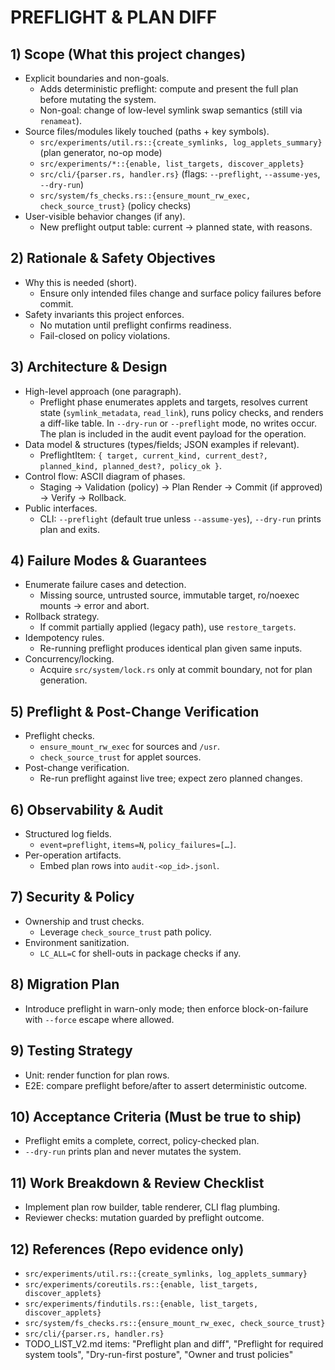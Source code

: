 # PREFLIGHT & PLAN DIFF

## 1) Scope (What this project changes)

- Explicit boundaries and non-goals.
  - Adds deterministic preflight: compute and present the full plan before mutating the system.
  - Non-goal: change of low-level symlink swap semantics (still via `renameat`).
- Source files/modules likely touched (paths + key symbols).
  - `src/experiments/util.rs::{create_symlinks, log_applets_summary}` (plan generator, no-op mode)
  - `src/experiments/*::{enable, list_targets, discover_applets}`
  - `src/cli/{parser.rs, handler.rs}` (flags: `--preflight`, `--assume-yes`, `--dry-run`)
  - `src/system/fs_checks.rs::{ensure_mount_rw_exec, check_source_trust}` (policy checks)
- User-visible behavior changes (if any).
  - New preflight output table: current → planned state, with reasons.

## 2) Rationale & Safety Objectives

- Why this is needed (short).
  - Ensure only intended files change and surface policy failures before commit.
- Safety invariants this project enforces.
  - No mutation until preflight confirms readiness.
  - Fail-closed on policy violations.

## 3) Architecture & Design

- High-level approach (one paragraph).
  - Preflight phase enumerates applets and targets, resolves current state (`symlink_metadata`, `read_link`), runs policy checks, and renders a diff-like table. In `--dry-run` or `--preflight` mode, no writes occur. The plan is included in the audit event payload for the operation.
- Data model & structures (types/fields; JSON examples if relevant).
  - PreflightItem: `{ target, current_kind, current_dest?, planned_kind, planned_dest?, policy_ok }`.
- Control flow: ASCII diagram of phases.
  - Staging → Validation (policy) → Plan Render → Commit (if approved) → Verify → Rollback.
- Public interfaces.
  - CLI: `--preflight` (default true unless `--assume-yes`), `--dry-run` prints plan and exits.

## 4) Failure Modes & Guarantees

- Enumerate failure cases and detection.
  - Missing source, untrusted source, immutable target, ro/noexec mounts → error and abort.
- Rollback strategy.
  - If commit partially applied (legacy path), use `restore_targets`.
- Idempotency rules.
  - Re-running preflight produces identical plan given same inputs.
- Concurrency/locking.
  - Acquire `src/system/lock.rs` only at commit boundary, not for plan generation.

## 5) Preflight & Post-Change Verification

- Preflight checks.
  - `ensure_mount_rw_exec` for sources and `/usr`.
  - `check_source_trust` for applet sources.
- Post-change verification.
  - Re-run preflight against live tree; expect zero planned changes.

## 6) Observability & Audit

- Structured log fields.
  - `event=preflight`, `items=N`, `policy_failures=[…]`.
- Per-operation artifacts.
  - Embed plan rows into `audit-<op_id>.jsonl`.

## 7) Security & Policy

- Ownership and trust checks.
  - Leverage `check_source_trust` path policy.
- Environment sanitization.
  - `LC_ALL=C` for shell-outs in package checks if any.

## 8) Migration Plan

- Introduce preflight in warn-only mode; then enforce block-on-failure with `--force` escape where allowed.

## 9) Testing Strategy

- Unit: render function for plan rows.
- E2E: compare preflight before/after to assert deterministic outcome.

## 10) Acceptance Criteria (Must be true to ship)

- Preflight emits a complete, correct, policy-checked plan.
- `--dry-run` prints plan and never mutates the system.

## 11) Work Breakdown & Review Checklist

- Implement plan row builder, table renderer, CLI flag plumbing.
- Reviewer checks: mutation guarded by preflight outcome.

## 12) References (Repo evidence only)

- `src/experiments/util.rs::{create_symlinks, log_applets_summary}`
- `src/experiments/coreutils.rs::{enable, list_targets, discover_applets}`
- `src/experiments/findutils.rs::{enable, list_targets, discover_applets}`
- `src/system/fs_checks.rs::{ensure_mount_rw_exec, check_source_trust}`
- `src/cli/{parser.rs, handler.rs}`
- TODO_LIST_V2.md items: "Preflight plan and diff", "Preflight for required system tools", "Dry-run-first posture", "Owner and trust policies"
